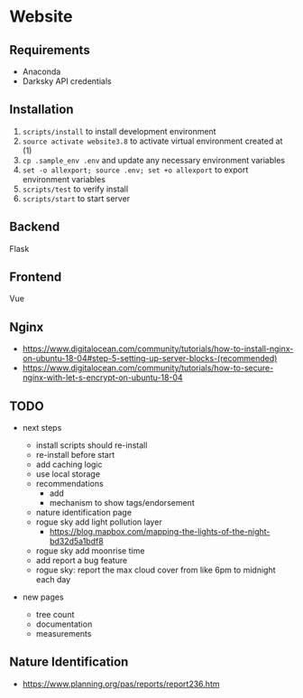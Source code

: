 # Website

## Requirements

- Anaconda
- Darksky API credentials

## Installation

1. `scripts/install` to install development environment
1. `source activate website3.8` to activate virtual environment created at (1)
1. `cp .sample_env .env` and update any necessary environment variables
1. `set -o allexport; source .env; set +o allexport` to export environment variables
1. `scripts/test` to verify install
1. `scripts/start` to start server

## Backend

Flask

## Frontend

Vue

## Nginx

- https://www.digitalocean.com/community/tutorials/how-to-install-nginx-on-ubuntu-18-04#step-5-setting-up-server-blocks-(recommended)
- https://www.digitalocean.com/community/tutorials/how-to-secure-nginx-with-let-s-encrypt-on-ubuntu-18-04

## TODO

- next steps
  - install scripts should re-install
  - re-install before start
  - add caching logic
  - use local storage
  - recommendations
    - add
    - mechanism to show tags/endorsement
  - nature identification page
  - rogue sky add light pollution layer
    - https://blog.mapbox.com/mapping-the-lights-of-the-night-bd32d5a1bdf8
  - rogue sky add moonrise time
  - add report a bug feature
  - rogue sky: report the max cloud cover from like 6pm to midnight each day

- new pages
  - tree count
  - documentation
  - measurements

## Nature Identification

- https://www.planning.org/pas/reports/report236.htm
